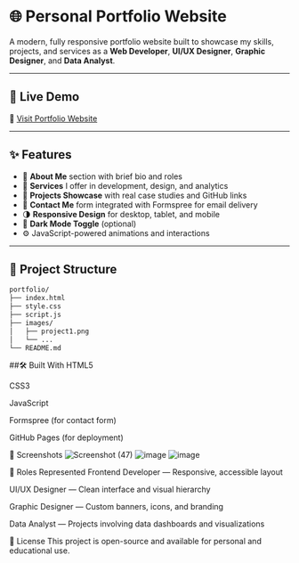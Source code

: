 # 🌐 Personal Portfolio Website

A modern, fully responsive portfolio website built to showcase my skills, projects, and services as a **Web Developer**, **UI/UX Designer**, **Graphic Designer**, and **Data Analyst**.

---

## 🚀 Live Demo

🔗 [Visit Portfolio Website](https://niharbhuvad.github.io/portfolio)

---

## ✨ Features

- 👋 **About Me** section with brief bio and roles
- 💼 **Services** I offer in development, design, and analytics
- 📂 **Projects Showcase** with real case studies and GitHub links
- 📧 **Contact Me** form integrated with Formspree for email delivery
- 🌗 **Responsive Design** for desktop, tablet, and mobile
- 🌙 **Dark Mode Toggle** (optional)
- ⚙️ JavaScript-powered animations and interactions

---

## 📁 Project Structure

```bash
portfolio/
├── index.html
├── style.css
├── script.js
├── images/
│   ├── project1.png
│   └── ...
└── README.md
```

##🛠️ Built With
HTML5

CSS3

JavaScript

Formspree (for contact form)

GitHub Pages (for deployment)

📸 Screenshots
![Screenshot (47)](https://github.com/user-attachments/assets/591d4581-bcbc-4c12-b0ce-4394fb732a26)
![image](https://github.com/user-attachments/assets/e9ba65e5-e2ef-4b0a-baa7-0c46ce126f96)
![image](https://github.com/user-attachments/assets/d1c1fdab-02c4-493e-b9c4-3643152115f4)

🧠 Roles Represented
Frontend Developer — Responsive, accessible layout

UI/UX Designer — Clean interface and visual hierarchy

Graphic Designer — Custom banners, icons, and branding

Data Analyst — Projects involving data dashboards and visualizations

📝 License
This project is open-source and available for personal and educational use.


